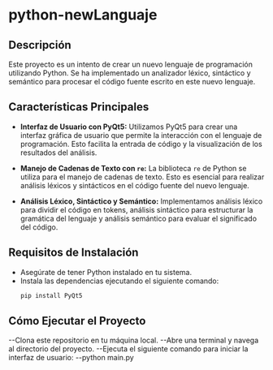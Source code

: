 # python-newLanguaje

## Descripción
Este proyecto es un intento de crear un nuevo lenguaje de programación utilizando Python. Se ha implementado un analizador léxico, sintáctico y semántico para procesar el código fuente escrito en este nuevo lenguaje.

## Características Principales
- **Interfaz de Usuario con PyQt5:** Utilizamos PyQt5 para crear una interfaz gráfica de usuario que permite la interacción con el lenguaje de programación. Esto facilita la entrada de código y la visualización de los resultados del análisis.

- **Manejo de Cadenas de Texto con `re`:** La biblioteca `re` de Python se utiliza para el manejo de cadenas de texto. Esto es esencial para realizar análisis léxicos y sintácticos en el código fuente del nuevo lenguaje.

- **Análisis Léxico, Sintáctico y Semántico:** Implementamos análisis léxico para dividir el código en tokens, análisis sintáctico para estructurar la gramática del lenguaje y análisis semántico para evaluar el significado del código.

## Requisitos de Instalación
- Asegúrate de tener Python instalado en tu sistema.
- Instala las dependencias ejecutando el siguiente comando:
  ```bash
  pip install PyQt5
 ## Cómo Ejecutar el Proyecto
--Clona este repositorio en tu máquina local.
--Abre una terminal y navega al directorio del proyecto.
--Ejecuta el siguiente comando para iniciar la interfaz de usuario:
  --python main.py

